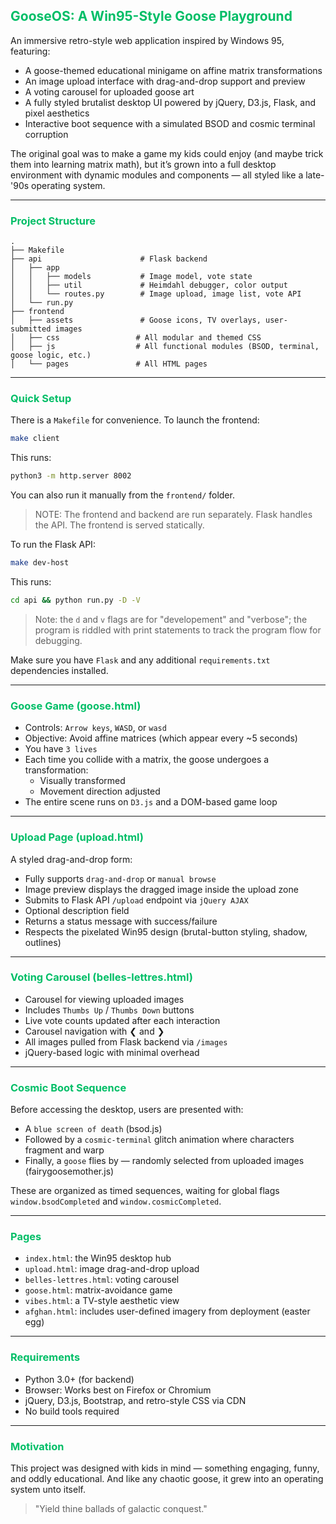 ## <span style="color: #00BE67;">GooseOS: A Win95-Style Goose Playground</span>

An immersive retro-style web application inspired by Windows 95, featuring:

- A goose-themed educational minigame on affine matrix transformations
- An image upload interface with drag-and-drop support and preview
- A voting carousel for uploaded goose art
- A fully styled brutalist desktop UI powered by jQuery, D3.js, Flask, and pixel aesthetics
- Interactive boot sequence with a simulated BSOD and cosmic terminal corruption

The original goal was to make a game my kids could enjoy (and maybe trick them into learning matrix math), but it’s grown into a full desktop environment with dynamic modules and components — all styled like a late-'90s operating system.

---

### <span style="color: #00BE67;">Project Structure</span>

```
.
├── Makefile
├── api                      # Flask backend
│   ├── app
│   │   ├── models           # Image model, vote state
│   │   ├── util             # Heimdahl debugger, color output
│   │   └── routes.py        # Image upload, image list, vote API
│   └── run.py
├── frontend
│   ├── assets               # Goose icons, TV overlays, user-submitted images
│   ├── css                 # All modular and themed CSS
│   ├── js                  # All functional modules (BSOD, terminal, goose logic, etc.)
│   └── pages               # All HTML pages
```

---

### <span style="color: #00BE67;">Quick Setup</span>

There is a `Makefile` for convenience. To launch the frontend:

```bash
make client
```

This runs:

```bash
python3 -m http.server 8002
```

You can also run it manually from the `frontend/` folder.

> NOTE: The frontend and backend are run separately. Flask handles the API. The frontend is served statically.

To run the Flask API:

```bash
make dev-host
```

This runs:
```bash
cd api && python run.py -D -V
```

>Note: the `d` and `v` flags are for "developement" and "verbose"; the program is riddled with print statements to track the program flow for debugging.

Make sure you have `Flask` and any additional `requirements.txt` dependencies installed.

---

### <span style="color: #00BE67;">Goose Game (goose.html)</span>

- Controls: `Arrow keys`, `WASD`, or `wasd`
- Objective: Avoid affine matrices (which appear every ~5 seconds)
- You have `3 lives`
- Each time you collide with a matrix, the goose undergoes a transformation:
  - Visually transformed
  - Movement direction adjusted
- The entire scene runs on `D3.js` and a DOM-based game loop

---

### <span style="color: #00BE67;">Upload Page (upload.html)</span>

A styled drag-and-drop form:

- Fully supports `drag-and-drop` or `manual browse`
- Image preview displays the dragged image inside the upload zone
- Submits to Flask API `/upload` endpoint via `jQuery AJAX`
- Optional description field
- Returns a status message with success/failure
- Respects the pixelated Win95 design (brutal-button styling, shadow, outlines)

---

### <span style="color: #00BE67;">Voting Carousel (belles-lettres.html)</span>

- Carousel for viewing uploaded images
- Includes `Thumbs Up` / `Thumbs Down` buttons
- Live vote counts updated after each interaction
- Carousel navigation with ❮ and ❯
- All images pulled from Flask backend via `/images`
- jQuery-based logic with minimal overhead

---

### <span style="color: #00BE67;">Cosmic Boot Sequence</span>

Before accessing the desktop, users are presented with:

- A `blue screen of death` (bsod.js)
- Followed by a `cosmic-terminal` glitch animation where characters fragment and warp
- Finally, a `goose` flies by — randomly selected from uploaded images (fairygoosemother.js)

These are organized as timed sequences, waiting for global flags `window.bsodCompleted` and `window.cosmicCompleted`.

---

### <span style="color: #00BE67;">Pages</span>

- `index.html`: the Win95 desktop hub
- `upload.html`: image drag-and-drop upload
- `belles-lettres.html`: voting carousel
- `goose.html`: matrix-avoidance game
- `vibes.html`: a TV-style aesthetic view
- `afghan.html`: includes user-defined imagery from deployment (easter egg)

---

### <span style="color: #00BE67;">Requirements</span>

- Python 3.0+ (for backend)
- Browser: Works best on Firefox or Chromium
- jQuery, D3.js, Bootstrap, and retro-style CSS via CDN
- No build tools required

---

### <span style="color: #00BE67;">Motivation</span>

This project was designed with kids in mind — something engaging, funny, and oddly educational. And like any chaotic goose, it grew into an operating system unto itself.

> "Yield thine ballads of galactic conquest."

